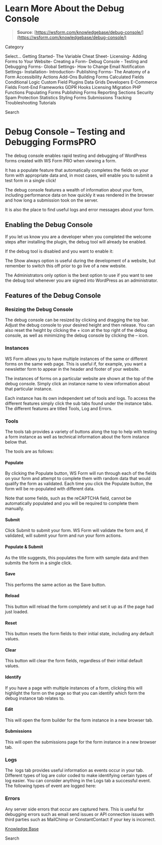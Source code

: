 # Learn More About the Debug Console

> **Source**: [https://wsform.com/knowledgebase/debug-console/](https://wsform.com/knowledgebase/debug-console/)


Category

Select...
 Getting Started- The Variable Cheat Sheet- Licensing- Adding Forms to Your Website- Creating a Form- Debug Console - Testing and Debugging Forms- Global Settings- How to Change Email Notification Settings- Installation- Introduction- Publishing Forms- The Anatomy of a Form Accessibility Actions Add-Ons Building Forms Calculated Fields Conditional Logic Custom Field Plugins Data Grids Developers E-Commerce Fields Front-End Frameworks GDPR Hooks Licensing Migration PHP Functions Populating Forms Publishing Forms Reporting Sections Security Spam Protection Statistics Styling Forms Submissions Tracking Troubleshooting Tutorials

Search

# Debug Console – Testing and Debugging FormsPRO

The debug console enables rapid testing and debugging of WordPress forms created with WS Form PRO when viewing a form.

It has a populate feature that automatically completes the fields on your form with appropriate data and, in most cases, will enable you to submit a test form in a single click!

The debug console features a wealth of information about your form, including performance data on how quickly it was rendered in the browser and how long a submission took on the server.

It is also the place to find useful logs and error messages about your form.

## Enabling the Debug Console

If you let us know you are a developer when you completed the welcome steps after installing the plugin, the debug tool will already be enabled.

If the debug tool is disabled and you want to enable it:

The Show always option is useful during the development of a website, but remember to switch this off prior to go live of a new website.

The Administrators only option is the best option to use if you want to see the debug tool whenever you are signed into WordPress as an administrator.

## Features of the Debug Console

### Resizing the Debug Console

The debug console can be resized by clicking and dragging the top bar. Adjust the debug console to your desired height and then release. You can also reset the height by clicking the + icon at the top right of the debug console, as well as minimizing the debug console by clicking the – icon.

### Instances

WS Form allows you to have multiple instances of the same or different forms on the same web page. This is useful if, for example, you want a newsletter form to appear in the header and footer of your website.

The instances of forms on a particular website are shown at the top of the debug console. Simply click an instance name to view information about that particular instance.

Each instance has its own independent set of tools and logs. To access the different features simply click the sub tabs found under the instance tabs. The different features are titled Tools, Log and Errors.

### Tools

The tools tab provides a variety of buttons along the top to help with testing a form instance as well as technical information about the form instance below that.

The tools are as follows:

#### Populate

By clicking the Populate button, WS Form will run through each of the fields on your form and attempt to complete them with random data that would qualify the form as validated. Each time you click the Populate button, the form will be re-populated with different data.

Note that some fields, such as the reCAPTCHA field, cannot be automatically populated and you will be required to complete them manually.

#### Submit

Click Submit to submit your form. WS Form will validate the form and, if validated, will submit your form and run your form actions.

#### Populate & Submit

As the title suggests, this populates the form with sample data and then submits the form in a single click.

#### Save

This performs the same action as the Save button.

#### Reload

This button will reload the form completely and set it up as if the page had just loaded.

#### Reset

This button resets the form fields to their initial state, including any default values.

#### Clear

This button will clear the form fields, regardless of their initial default values.

#### Identify

If you have a page with multiple instances of a form, clicking this will highlight the form on the page so that you can identify which form the debug instance tab relates to.

#### Edit

This will open the form builder for the form instance in a new browser tab.

#### Submissions

This will open the submissions page for the form instance in a new browser tab.

### Logs

The  logs tab provides useful information as events occur in your tab. Different types of log are color coded to make identifying certain types of log easier. You can consider anything in the Logs tab a successful event. The following types of event are logged here:

### Errors

Any server side errors that occur are captured here. This is useful for debugging errors such as email send issues or API connection issues with third parties such as MailChimp or ConstantContact if your key is incorrect.

 

[Knowledge Base](https://wsform.com/knowledgebase/)

Search

